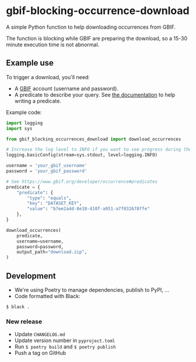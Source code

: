 # gbif-blocking-occurrence-download

A simple Python function to help downloading occurrences from GBIF.

The function is blocking while GBIF are preparing the download, so a 15-30 minute execution time is not abnormal.

## Example use

To trigger a download, you'll need:

- A [GBIF](https://www.gbif.org) account (username and password).
- A predicate to describe your query. See [the documentation](https://www.gbif.org/developer/occurrence#predicates) to
  help writing a predicate.

Example code:

```python
import logging
import sys

from gbif_blocking_occurrences_download import download_occurrences

# Increase the log level to INFO if you want to see progress during the (potentially long) function execution
logging.basicConfig(stream=sys.stdout, level=logging.INFO)

username = 'your_gbif_username'
password = 'your_gbif_password'

# See https://www.gbif.org/developer/occurrence#predicates
predicate = {
    "predicate": {
        "type": "equals",
        "key": "DATASET_KEY",
        "value": "b7ee2a4d-8e10-410f-a951-a7f032678ffe"
    },
}

download_occurrences(
    predicate,
    username=username,
    password=password,
    output_path="download.zip",
)
```

## Development

- We're using Poetry to manage dependencies, publish to PyPI, ...
- Code formatted with Black:

```
$ black .
```

### New release

- Update `CHANGELOG.md`
- Update version number in `pyproject.toml`
- Run `$ poetry build` and `$ poetry publish`
- Push a tag on GitHub
